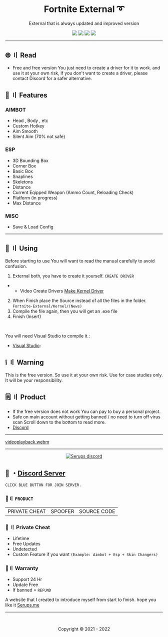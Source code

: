 <h1 align="center">
  Fortnite External ➰
</h1>

<p align="center">
  External that is always updated and improved version
</p>



<p align="center">
  <img src="https://img.shields.io/github/languages/top/Serups/Fortnite-External?style=flat-square"/>
  <img src="https://img.shields.io/github/last-commit/Serups/Fortnite-External?style=flat-square"/>
  <img src="https://sonarcloud.io/api/project_badges/measure?project=Serups-External&metric=ncloc"/>
  <img src="https://img.shields.io/github/stars/Serups/Fortnite-External?color=5ac18e&label=Stars&style=flat-square"/>

</p>

---

## <a id="content"></a>🌐 〢 Read
- Free and free version You just need to create a driver for it to work. and use it at your own risk, If you don't want to create a driver, please contact Discord for a safer alternative.

## <a id="features"></a>🔰 〢 Features

 
### AIMBOT
- Head , Body , etc
- Custom Hotkey 
- Aim Smooth 
- Silent Aim (70% not safe)

### ESP
- 3D Bounding Box  
- Corner Box
- Basic Box
- Snaplines
- Skeletons
- Distance
- Current Eqipped Weapon (Ammo Count, Reloading Check)
- Platform (in progress)
- Max Distance

### MISC
- Save & Load Config




---

## <a id="setup"></a> 📁 〢 Using

Before starting to use You will want to read the manual carefully to avoid confusion.

1. External both, you have to create it yourself. `CREATE DRIVER`
- - Video Create Drivers [Make Kernel Driver](https://youtube.com/playlist?list=PLQURoBilKBnwa3gPTTl1hlNCHYU8CI0HR)
2. When Finish place the Source instead of all the files in the folder. `Fortnite-External/Kernel/(News)`
3. Compile the file again, then you will get an .exe file
4. Finish (Insert)

<br>

  
   You will need Visual Studio to compile it.:

- [Visual Studio](https://visualstudio.microsoft.com/):



## <a id="warn"></a> ❕ 〢 Warning 
 This is the free version. So use it at your own risk. Use for case studies only. It will be your responsibility.

  
## <a id="setup2"></a> 🗒 〢 Product
- If the free version does not work You can pay to buy a personal project.
- Safe  on main account without getting banned / no need to turn off virus scan Scroll down to the bottom to read more.
- [Discord](https://discord.gg/2euDQqzD8Y) 

---

[videoplayback.webm](https://user-images.githubusercontent.com/94861415/210275398-c9e3ed89-d764-447f-b4c8-862e53c0480f.webm)

--- 

  <p align="center">
    <a href="https://discord.gg/2euDQqzD8Y">
        <img title="Serups server discord" alt="Serups discord" src="https://discordapp.com/api/guilds/923947526552432731/widget.png?style=banner2"/>
    </a>
</p> 
 
## 💬 ・[Discord Server](https://discord.gg/2euDQqzD8Y) 
`CLICK BLUE BUTTON FOR JOIN SERVER.`

 ### 🛒〢 `PRODUCT`
 
<table>
<tr>
	<td> PRIVATE CHEAT
	<td> SPOOFER
	<td> SOURCE CODE
</table>

  
### 🥊 〢 Private Cheat

- Lifetime 
- Free Updates 
- Undetected
- Custom Feature if you want `(Example: Aimbot + Esp + Skin Changers)`

### 🔱〢 Warranty

- Support 24 Hr
- Update Free
- If banned = `REFUND`

A website that I created to introduce myself from start to finish. hope you like it [Serups.me](http://Serups.me/)

---

  <br>

<p align="center">
  Copyright © 2021 - 2022
<br>
